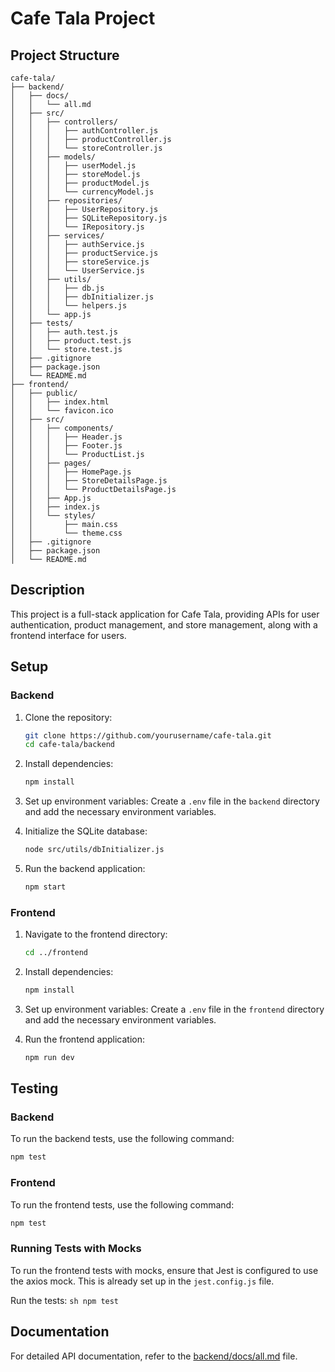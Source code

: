 # Cafe Tala Project

## Project Structure

```
cafe-tala/
├── backend/
│   ├── docs/
│   │   └── all.md
│   ├── src/
│   │   ├── controllers/
│   │   │   ├── authController.js
│   │   │   ├── productController.js
│   │   │   └── storeController.js
│   │   ├── models/
│   │   │   ├── userModel.js
│   │   │   ├── storeModel.js
│   │   │   ├── productModel.js
│   │   │   └── currencyModel.js
│   │   ├── repositories/
│   │   │   ├── UserRepository.js
│   │   │   ├── SQLiteRepository.js
│   │   │   └── IRepository.js
│   │   ├── services/
│   │   │   ├── authService.js
│   │   │   ├── productService.js
│   │   │   ├── storeService.js
│   │   │   └── UserService.js
│   │   ├── utils/
│   │   │   ├── db.js
│   │   │   ├── dbInitializer.js
│   │   │   └── helpers.js
│   │   └── app.js
│   ├── tests/
│   │   ├── auth.test.js
│   │   ├── product.test.js
│   │   └── store.test.js
│   ├── .gitignore
│   ├── package.json
│   └── README.md
├── frontend/
│   ├── public/
│   │   ├── index.html
│   │   └── favicon.ico
│   ├── src/
│   │   ├── components/
│   │   │   ├── Header.js
│   │   │   ├── Footer.js
│   │   │   └── ProductList.js
│   │   ├── pages/
│   │   │   ├── HomePage.js
│   │   │   ├── StoreDetailsPage.js
│   │   │   └── ProductDetailsPage.js
│   │   ├── App.js
│   │   ├── index.js
│   │   └── styles/
│   │       ├── main.css
│   │       └── theme.css
│   ├── .gitignore
│   ├── package.json
│   └── README.md
```

## Description

This project is a full-stack application for Cafe Tala, providing APIs for user authentication, product management, and store management, along with a frontend interface for users.

## Setup

### Backend

1. Clone the repository:
    ```sh
    git clone https://github.com/yourusername/cafe-tala.git
    cd cafe-tala/backend
    ```

2. Install dependencies:
    ```sh
    npm install
    ```

3. Set up environment variables:
    Create a `.env` file in the `backend` directory and add the necessary environment variables.

4. Initialize the SQLite database:
    ```sh
    node src/utils/dbInitializer.js
    ```

5. Run the backend application:
    ```sh
    npm start
    ```

### Frontend

1. Navigate to the frontend directory:
    ```sh
    cd ../frontend
    ```

2. Install dependencies:
    ```sh
    npm install
    ```

3. Set up environment variables:
    Create a `.env` file in the `frontend` directory and add the necessary environment variables.

4. Run the frontend application:
    ```sh
    npm run dev
    ```

## Testing

### Backend

To run the backend tests, use the following command:
```sh
npm test
```

### Frontend

To run the frontend tests, use the following command:
```sh
npm test
```

### Running Tests with Mocks

To run the frontend tests with mocks, ensure that Jest is configured to use the axios mock. This is already set up in the `jest.config.js` file.

Run the tests:
    ```sh
    npm test
    ```

## Documentation

For detailed API documentation, refer to the [backend/docs/all.md](backend/docs/all.md) file.
